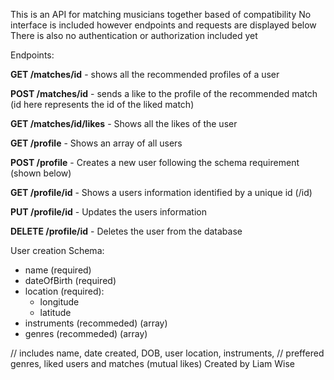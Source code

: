 This is an API for matching musicians together based of compatibility
No interface is included however endpoints and requests are displayed below
There is also no authentication or authorization included yet

Endpoints:

**GET /matches/id** - shows all the recommended profiles of a user

**POST /matches/id** - sends a like to the profile of the recommended match (id here represents the id of the liked match)

**GET /matches/id/likes** - Shows all the likes of the user

**GET /profile** - Shows an array of all users

**POST /profile** - Creates a new user following the schema requirement (shown below)

**GET /profile/id** - Shows a users information identified by a unique id (/id)

**PUT /profile/id** - Updates the users information

**DELETE /profile/id** - Deletes the user from the database


User creation Schema:
- name (required)
- dateOfBirth (required)
- location (required):
	- longitude
	- latitude
- instruments (recommeded) (array)
- genres (recommeded) (array)


// includes name, date created, DOB, user location, instruments,
// preffered genres, liked users and matches (mutual likes)
Created by Liam Wise